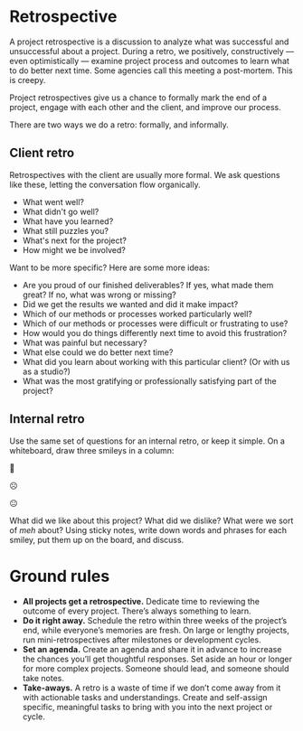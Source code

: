 # Retrospective

A project retrospective is a discussion to analyze what was successful and unsuccessful about a project. During a retro, we positively, constructively — even optimistically — examine project process and outcomes to learn what to do better next time. Some agencies call this meeting a post-mortem. This is creepy.

Project retrospectives give us a chance to formally mark the end of a project, engage with each other and the client, and improve our process.

There are two ways we do a retro: formally, and informally.

## Client retro

Retrospectives with the client are usually more formal. We ask questions like these, letting the conversation flow organically.

- What went well?
- What didn't go well?
- What have you learned?
- What still puzzles you?
- What's next for the project?
- How might we be involved?

Want to be more specific? Here are some more ideas:

- Are you proud of our finished deliverables? If yes, what made them great? If no, what was wrong or missing?
- Did we get the results we wanted and did it make impact?
- Which of our methods or processes worked particularly well?
- Which of our methods or processes were difficult or frustrating to use?
- How would you do things differently next time to avoid this frustration?
- What was painful but necessary?
- What else could we do better next time?
- What did you learn about working with this particular client? (Or with us as a studio?)
- What was the most gratifying or professionally satisfying part of the project?

## Internal retro

Use the same set of questions for an internal retro, or keep it simple. On a whiteboard, draw three smileys in a column:

🙂 

☹️ 

😐 

What did we like about this project? What did we dislike? What were we sort of _meh_ about? Using sticky notes, write down words and phrases for each smiley, put them up on the board, and discuss.

# Ground rules

- **All projects get a retrospective.** Dedicate time to reviewing the outcome of every project. There’s always something to learn.
- **Do it right away.** Schedule the retro within three weeks of the project’s end, while everyone’s memories are fresh. On large or lengthy projects, run mini-retrospectives after milestones or development cycles.
- **Set an agenda.** Create an agenda and share it in advance to increase the chances you’ll get thoughtful responses. Set aside an hour or longer for more complex projects. Someone should lead, and someone should take notes.
- **Take-aways.** A retro is a waste of time if we don’t come away from it with actionable tasks and understandings. Create and self-assign specific, meaningful tasks to bring with you into the next project or cycle.